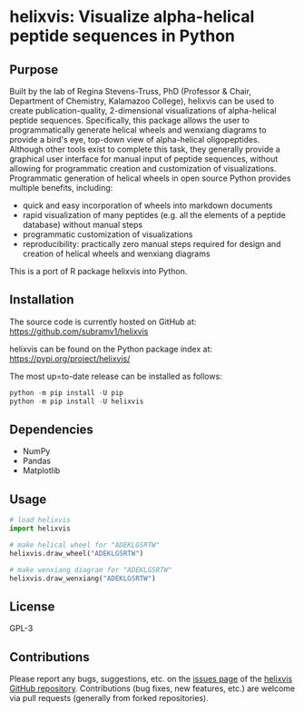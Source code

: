 # helixvis: Visualize alpha-helical peptide sequences in Python

## Purpose

Built by the lab of Regina Stevens-Truss, PhD (Professor & Chair, Department of Chemistry, Kalamazoo College), helixvis can be used to create publication-quality, 2-dimensional visualizations of alpha-helical peptide sequences.
Specifically, this package allows the user to programmatically generate helical wheels and wenxiang diagrams to provide a bird's eye, top-down view of alpha-helical oligopeptides.
Although other tools exist to complete this task, they generally provide a graphical user interface for manual input of peptide sequences, without allowing for programmatic creation and customization of visualizations.
Programmatic generation of helical wheels in open source Python provides multiple benefits, including:

* quick and easy incorporation of wheels into markdown documents
* rapid visualization of many peptides (e.g. all the elements of a peptide database) without manual steps
* programmatic customization of visualizations
* reproducibility: practically zero manual steps required for design and creation of helical wheels and wenxiang diagrams

This is a port of R package helixvis into Python.

## Installation

The source code is currently hosted on GitHub at: https://github.com/subramv1/helixvis

helixvis can be found on the Python package index at: https://pypi.org/project/helixvis/

The most up=to-date release can be installed as follows:

```python
python -m pip install -U pip
python -m pip install -U helixvis

```

## Dependencies

* NumPy
* Pandas
* Matplotlib

## Usage

```python   
# load helixvis
import helixvis

# make helical wheel for "ADEKLGSRTW"
helixvis.draw_wheel("ADEKLGSRTW")

# make wenxiang diagram for "ADEKLGSRTW"
helixvis.draw_wenxiang("ADEKLGSRTW")
```

## License

GPL-3

## Contributions


Please report any bugs, suggestions, etc. on the [issues page](https://github.com/subramv1/helixvis/issues) of the [helixvis GitHub repository](https://github.com/subramv1/helixvis).
Contributions (bug fixes, new features, etc.) are welcome via pull requests (generally from forked repositories).
